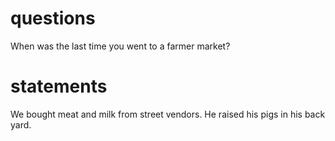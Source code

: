 # questions
When was the last time you went to a farmer market?


# statements
We bought meat and milk from street vendors.
He raised his pigs in his back yard.
